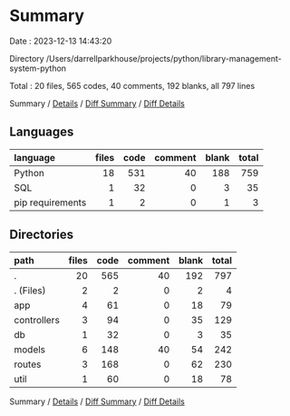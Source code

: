 # Summary

Date : 2023-12-13 14:43:20

Directory /Users/darrellparkhouse/projects/python/library-management-system-python

Total : 20 files,  565 codes, 40 comments, 192 blanks, all 797 lines

Summary / [Details](details.md) / [Diff Summary](diff.md) / [Diff Details](diff-details.md)

## Languages
| language | files | code | comment | blank | total |
| :--- | ---: | ---: | ---: | ---: | ---: |
| Python | 18 | 531 | 40 | 188 | 759 |
| SQL | 1 | 32 | 0 | 3 | 35 |
| pip requirements | 1 | 2 | 0 | 1 | 3 |

## Directories
| path | files | code | comment | blank | total |
| :--- | ---: | ---: | ---: | ---: | ---: |
| . | 20 | 565 | 40 | 192 | 797 |
| . (Files) | 2 | 2 | 0 | 2 | 4 |
| app | 4 | 61 | 0 | 18 | 79 |
| controllers | 3 | 94 | 0 | 35 | 129 |
| db | 1 | 32 | 0 | 3 | 35 |
| models | 6 | 148 | 40 | 54 | 242 |
| routes | 3 | 168 | 0 | 62 | 230 |
| util | 1 | 60 | 0 | 18 | 78 |

Summary / [Details](details.md) / [Diff Summary](diff.md) / [Diff Details](diff-details.md)